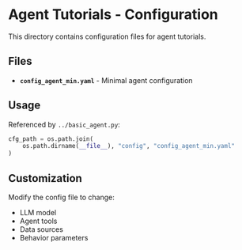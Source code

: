 # Agent Tutorials - Configuration

This directory contains configuration files for agent tutorials.

## Files

- **`config_agent_min.yaml`** - Minimal agent configuration

## Usage

Referenced by `../basic_agent.py`:

```python
cfg_path = os.path.join(
    os.path.dirname(__file__), "config", "config_agent_min.yaml"
)
```

## Customization

Modify the config file to change:
- LLM model
- Agent tools
- Data sources
- Behavior parameters
